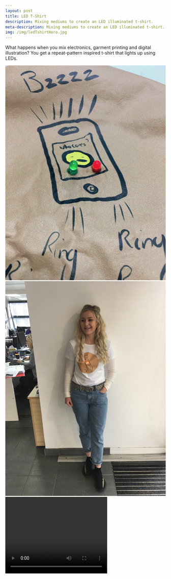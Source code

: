 ```yaml
---
layout: post
title: LED T-Shirt
description: Mixing mediums to create an LED illuminated t-shirt.
meta-description: Mixing mediums to create an LED illuminated t-shirt.
img: /img/ledTshirtHero.jpg
---
```


What happens when you mix electronics, garment printing and digital illustration? You get a repeat-pattern inspired t-shirt that lights up using LEDs.

<img src="/img/ledTShirtClose.jpg" alt="" title="" />

<img src="/img/ledTshirtChelsea.jpg" alt="" title="" />

<video width="320" height="240" controls>
  <source src="ledPaintTest.m4v" type="video/mp4">
  <source src="ledPaintTest.ogg" type="video/ogg">
Your browser does not support the video tag.
</video>
